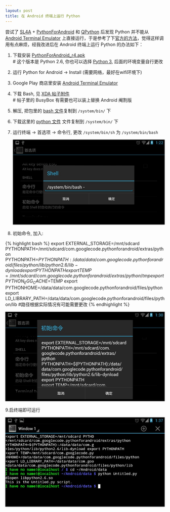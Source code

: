 ```yaml
---
layout: post
title: 在 Android 终端上运行 Python
---
```


尝试了 [SL4A](https://code.google.com/p/android-scripting/) + [PythonForAndroid](https://code.google.com/p/python-for-android/) 和 [QPython](http://qpython.com/) 后发现 Python 并不能从 [Android Terminal Emulator](https://play.google.com/store/apps/details?id=jackpal.androidterm) 上直接运行，于是参考了下[官方的方法](https://code.google.com/p/python-for-android/wiki/RunPythonFromShell)，觉得这样调用有点麻烦，经我改进后在 Android 终端上运行 Python 的办法如下：

1. 下载安装 [PythonForAndroid_r4.apk](https://code.google.com/p/python-for-android/downloads/detail?name=PythonForAndroid_r4.apk)  
   \# 这个版本是 Python 2.6, 你也可以选择 [Python 3](https://code.google.com/p/python-for-android/downloads/detail?name=Python3ForAndroid_r6.apk), 后面的环境变量自行更改
2. 运行 Python for Android → Install (需要网络，最好在wifi环境下)
3. Google Play 商店里安装 [Android Terminal Emulator](https://play.google.com/store/apps/details?id=jackpal.androidterm)
4. 下载 Bash, 见 [XDA 帖子附件](http://forum.xda-developers.com/showthread.php?t=977051)  
   \# 帖子里的 BusyBox 有需要也可以装上替换 Android 阉割版
5. 解压, 把包里的 [bash 文件](http://pan.baidu.com/share/link?shareid=2088068197&uk=3103986771)复制到 `/system/bin/` 下
6. 下载这里的 [python 文件](http://pan.baidu.com/share/link?shareid=2088068197&uk=3103986771) 文件复制到 `/system/bin/` 下
7. 运行终端 → 首选项 → 命令行, 更改 `/system/bin/sh` 为 `/system/bin/bash`

    ![setting shell](/resources/130619-setting-shell.jpg)   
8. 初始命令, 加入:
        
{% highlight bash %}
export EXTERNAL_STORAGE=/mnt/sdcard
PYTHONPATH=/mnt/sdcard/com.googlecode.pythonforandroid/extras/python
PYTHONPATH=${PYTHONPATH}:/data/data/com.googlecode.pythonforandroid/files/python/lib/python2.6/lib-dynload
export PYTHONPATH
export TEMP=/mnt/sdcard/com.googlecode.pythonforandroid/extras/python/tmpexport PYTHON_EGG_CACHE=$TEMP
export PYTHONHOME=/data/data/com.googlecode.pythonforandroid/files/python
export LD_LIBRARY_PATH=/data/data/com.googlecode.pythonforandroid/files/python/lib
#路径根据实际情况有可能需要更改
{% endhighlight %}

![](/resources/130619-export-env.jpg)   
    
9.启终端即可运行<br>
    
![](/resources/130619-run.jpg)
